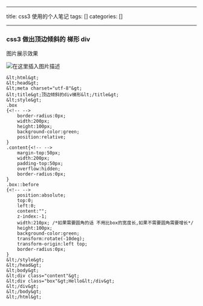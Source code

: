 
--- 
title:  css3 使用的个人笔记 
tags: []
categories: [] 

---
### css3 做出顶边倾斜的 梯形 div

>  
 图片展示效果 


<img src="https://img-blog.csdnimg.cn/20201111173003306.png#pic_center" alt="在这里插入图片描述">

```
&lt;html&gt;
&lt;head&gt;
&lt;meta charset="utf-8"&gt; 
&lt;title&gt;顶边倾斜的div梯形&lt;/title&gt; 
&lt;style&gt; 
.box
{<!-- -->
    border-radius:0px;
    width:200px;
    height:100px;
    background-color:green;
    position:relative;
}
.content{<!-- -->
    margin-top:50px;
    width:200px;
    padding-top:50px;
    overflow:hidden;
    border-radius:0px;
}
.box::before
{<!-- -->
    position:absolute;
    top:0;
    left:0;
    content:"";
    z-index:-1;
    width:210px; /*如果需要圆角的话 不用比box的宽度长,如果不需要圆角需要增长*/
    height:100px;
    background-color:green;
    transform:rotate(-10deg);
    transform-origin:left top;
    border-radius:0px;
}
&lt;/style&gt;
&lt;/head&gt;
&lt;body&gt;
&lt;div class="content"&gt;
&lt;div class="box"&gt;Hello&lt;/div&gt;
&lt;/div&gt;
&lt;/body&gt;
&lt;/html&gt;

```
